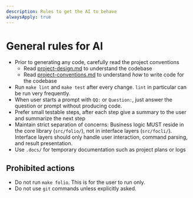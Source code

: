 ```yaml
---
description: Rules to get the AI to behave
alwaysApply: true
---
```

# General rules for AI
- Prior to generating any code, carefully read the project conventions
  - Read [project-design.md](docs/project-design.md) to understand the codebase
  - Read [project-conventions.md](docs/project-conventions.md) to understand _how_ to write code for the codebase
- Run `make lint` and `make test` after every change. `lint` in particular can be run very frequently.
- When user starts a prompt with `QQ:` or `Question:`, just answer the question or prompt without producing code.
- Prefer small testable steps, after each step give a summary to the user and summarize the next step
- Maintain strict separation of concerns: Business logic MUST reside in the core library (`src/folio/`), not in interface layers (`src/focli/`). Interface layers should only handle user interaction, command parsing, and result presentation.
- Use `.docs/` for temporary documentation such as project plans or logs

## Prohibited actions

- Do not run `make folio`. This is for the user to run only.
- Do not use `git` commands unless explicitly asked.
